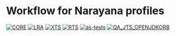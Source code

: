 # Workflow for Narayana profiles
[![CORE](https://github.com/marcosgopen/workflows/actions/workflows/core-test.yml/badge.svg)](https://github.com/marcosgopen/workflows/actions/workflows/core-test.yml)
[![LRA](https://github.com/marcosgopen/workflows/actions/workflows/lra-test.yml/badge.svg)](https://github.com/marcosgopen/workflows/actions/workflows/lra-test.yml)
[![XTS](https://github.com/marcosgopen/workflows/actions/workflows/XTS-test.yaml/badge.svg)](https://github.com/marcosgopen/workflows/actions/workflows/XTS-test.yaml)
[![RTS](https://github.com/marcosgopen/workflows/actions/workflows/RTS-test.yml/badge.svg)](https://github.com/marcosgopen/workflows/actions/workflows/RTS-test.yml)
[![as-tests](https://github.com/marcosgopen/workflows/actions/workflows/as-tests.yml/badge.svg)](https://github.com/marcosgopen/workflows/actions/workflows/as-tests.yml)
[![QA_JTS_OPENJDKORB](https://github.com/marcosgopen/workflows/actions/workflows/QA-JTS-OPENJDKORB-test.yml/badge.svg)](https://github.com/marcosgopen/workflows/actions/workflows/QA-JTS-OPENJDKORB-test.yml)
